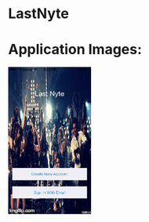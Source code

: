 # LastNyte
Application Images:
===================

![alt tag](https://github.com/neppoliyant/LastNyte/blob/master/LastNyte.gif) 
